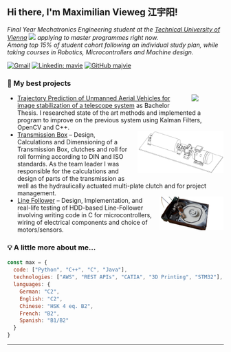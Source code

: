 <h2> Hi there, I'm Maximilian Vieweg 江宇阳!</h2>
<p><em>
Final Year Mechatronics Engineering student at the <a href="https://www.tuwien.at/en/">Technical University of Vienna</a> <img src="https://repositum.tuwien.at/image/TU-logo.png" width="15"> applying to master programmes right now. <br>
Among top 15% of student cohort following an individual study plan, while taking courses in Robotics, Microcontrollers and Machine design. 
</em></p>

[![Gmail](https://img.shields.io/badge/-Gmail-c14438?style=flat&logo=Gmail&logoColor=white)](mailto:maximilian.vieweg@gmail.com)
[![Linkedin: mavie](https://img.shields.io/badge/-LinkedIn-blue?style=flat-square&logo=Linkedin&logoColor=white&link=https://www.linkedin.com/in/mavie/)](https://www.linkedin.com/in/mavie/)
[![GitHub majvie](https://img.shields.io/github/followers/majvie?label=follow&style=social)](https://github.com/majvie)

### 🌱 My best projects

- <img align="right" src="https://www.acin.tuwien.ac.at/file/project/iat/OptoFence/optofence_overview-2-300x298.jpg" width="75" style="max-width: 200px; max-height: 200px; margin-bottom: 15px; padding-left: 15px; float: right;clear:both"/> <a href="https://www.acin.tuwien.ac.at/en/project/optofence/">Trajectory Prediction of Unmanned Aerial Vehicles for image stabilization of a telescope system</a> as Bachelor Thesis. I researched state of the art methods and implemented a program to improve on the previous system using Kalman Filters, OpenCV and C++.
- <img align="right" src="assets/transmission_box.png" width="200" style="max-width: 200px; max-height: 200px; padding-bottom: 15px; padding-left: 15px; float: right;clear:both;"><a href="https://github.com/majvie/transmission_box">Transmission Box</a> – Design, Calculations and Dimensioning of a Transmission Box, clutches and roll for roll forming according to DIN and ISO standards. As the team leader I was responsible for the calculations and design of parts of the transmission as well as the hydraulically actuated multi-plate clutch and for project management. 
- <img align="right" src="assets/line_follower.png" width="150" style="max-width: 200px; max-height: 200px; padding-bottom: 15px; padding-left: 15px; float: right;clear:both;"><a href="https://github.com/majvie/line_follower">Line Follower</a> – Design, Implementation, and real-life testing of HDD-based Line-Follower involving writing code in C for microcontrollers, wiring of electrical components and choice of motors/sensors. 

### 💡 A little more about me...  

```javascript
const max = {
  code: ["Python", "C++", "C", "Java"],
  technologies: ["AWS", "REST APIs", "CATIA", "3D Printing", "STM32"],
  languages: {
    German: "C2",
    English: "C2",
    Chinese: "HSK 4 eq. B2",
    French: "B2", 
    Spanish: "B1/B2"
  }
}
```


---
